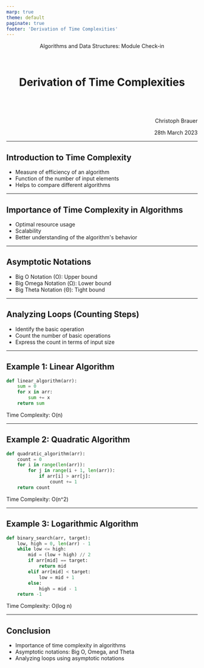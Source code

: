 ```yaml
---
marp: true
theme: default
paginate: true
footer: 'Derivation of Time Complexities'
---
```


<!-- _class: lead -->
<p style= "bold; text-align: center;">Algorithms and Data Structures: Module Check-in</p>
<br>

# <p style= "bold; text-align: center;">Derivation of Time Complexities</p>
<br><br>
<p style= "text-align: right;">Christoph Brauer</p>
<p style= "text-align: right;">28th March 2023</p>


<!-- Speaker notes -->
<!-- Notes: Welcome everyone to this presentation on the derivation of time complexities in the context of algorithms and data structures. We'll be covering the importance of time complexity, asymptotic notations, and how to analyze loops. -->

---

## Introduction to Time Complexity

- Measure of efficiency of an algorithm
- Function of the number of input elements
- Helps to compare different algorithms

<!-- Notes: Time complexity is a measure of the efficiency of an algorithm, expressed as a function of the number of input elements. It helps us to compare different algorithms and choose the most efficient one for a given task. -->

---

## Importance of Time Complexity in Algorithms

- Optimal resource usage
- Scalability
- Better understanding of the algorithm's behavior

<!-- Notes: Analyzing time complexity is crucial for optimal resource usage, ensuring scalability, and obtaining a better understanding of the algorithm's behavior in terms of its input size. -->

---

## Asymptotic Notations

- Big O Notation (O): Upper bound
- Big Omega Notation (Ω): Lower bound
- Big Theta Notation (Θ): Tight bound

<!-- Notes: Asymptotic notations are used to describe the growth rate of an algorithm's time complexity. Big O notation is the upper bound, Big Omega notation is the lower bound, and Big Theta notation is the tight bound, which represents both upper and lower bounds. -->

---

## Analyzing Loops (Counting Steps)

- Identify the basic operation
- Count the number of basic operations
- Express the count in terms of input size

<!-- Notes: To apply asymptotic notation for analyzing loops, first identify the basic operation of the loop, which is the operation that contributes the most to the time complexity. Next, count the number of basic operations executed, and express this count in terms of the input size. This will help us to determine the time complexity. -->

---

## Example 1: Linear Algorithm

```python
def linear_algorithm(arr):
    sum = 0
    for x in arr:
        sum += x
    return sum
```

Time Complexity: O(n)

<!-- Notes: Here is an example of a linear algorithm, which calculates the sum of elements in an array. The time complexity of this algorithm is O(n), as the loop iterates once for each element in the input array. -->

---

## Example 2: Quadratic Algorithm

```python
def quadratic_algorithm(arr):
    count = 0
    for i in range(len(arr)):
        for j in range(i + 1, len(arr)):
            if arr[i] > arr[j]:
                count += 1
    return count
```

Time Complexity: O(n^2)

<!-- Notes: This is an example of a quadratic algorithm, which counts the number of inversions in an array. The time complexity of this algorithm is O(n^2) because it has a nested loop, and the loops depend on the size of the input array. -->

---

## Example 3: Logarithmic Algorithm

```python
def binary_search(arr, target):
    low, high = 0, len(arr) - 1
    while low <= high:
        mid = (low + high) // 2
        if arr[mid] == target:
            return mid
        elif arr[mid] < target:
            low = mid + 1
        else:
            high = mid - 1
    return -1
```

Time Complexity: O(log n)

<!-- Notes: This example demonstrates a logarithmic algorithm, which performs a binary search in a sorted array. The time complexity of this algorithm is O(log n) because it repeatedly divides the search interval in half, narrowing it down until the target element is found or the search interval is empty. -->

---

## Conclusion

- Importance of time complexity in algorithms
- Asymptotic notations: Big O, Omega, and Theta
- Analyzing loops using asymptotic notations

<!-- Notes: In this presentation, we discussed the importance of time complexity in algorithms, the concepts of asymptotic notations (Big O, Omega, and Theta), and how to apply these notations for analyzing loops. This knowledge will help you better understand and optimize the efficiency of your algorithms. Thank you for your attention! -->
